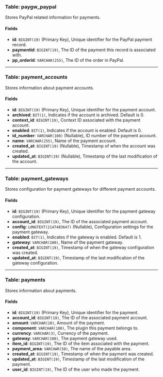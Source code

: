 ### Table: paygw_paypal

Stores PayPal related information for payments.

#### Fields

- **id**: `BIGINT(19)` (Primary Key), Unique identifier for the PayPal payment record.
- **paymentid**: `BIGINT(19)`, The ID of the payment this record is associated with.
- **pp_orderid**: `VARCHAR(255)`, The ID of the order in PayPal.

---

### Table: payment_accounts

Stores information about payment accounts.

#### Fields

- **id**: `BIGINT(19)` (Primary Key), Unique identifier for the payment account.
- **archived**: `BIT(1)`, Indicates if the account is archived. Default is 0.
- **context_id**: `BIGINT(19)`, Context ID associated with the payment account.
- **enabled**: `BIT(1)`, Indicates if the account is enabled. Default is 0.
- **id_number**: `VARCHAR(100)` (Nullable), ID number of the payment account.
- **name**: `VARCHAR(255)`, Name of the payment account.
- **created_at**: `BIGINT(19)` (Nullable), Timestamp of when the account was created.
- **updated_at**: `BIGINT(19)` (Nullable), Timestamp of the last modification of the account.

---

### Table: payment_gateways

Stores configuration for payment gateways for different payment accounts.

#### Fields

- **id**: `BIGINT(19)` (Primary Key), Unique identifier for the payment gateway configuration.
- **account_id**: `BIGINT(19)`, The ID of the associated payment account.
- **config**: `LONGTEXT(2147483647)` (Nullable), Configuration settings for the payment gateway.
- **enabled**: `BIT(1)`, Indicates if the gateway is enabled. Default is 1.
- **gateway**: `VARCHAR(100)`, Name of the payment gateway.
- **created_at**: `BIGINT(19)`, Timestamp of when the gateway configuration was created.
- **updated_at**: `BIGINT(19)`, Timestamp of the last modification of the gateway configuration.

---

### Table: payments

Stores information about payments.

#### Fields

- **id**: `BIGINT(19)` (Primary Key), Unique identifier for the payment.
- **account_id**: `BIGINT(19)`, The ID of the associated payment account.
- **amount**: `VARCHAR(20)`, Amount of the payment.
- **component**: `VARCHAR(100)`, The plugin this payment belongs to.
- **currency**: `VARCHAR(3)`, Currency of the payment.
- **gateway**: `VARCHAR(100)`, The payment gateway used.
- **item_id**: `BIGINT(19)`, The ID of the item associated with the payment.
- **payment_area**: `VARCHAR(50)`, The name of the payable area.
- **created_at**: `BIGINT(19)`, Timestamp of when the payment was created.
- **updated_at**: `BIGINT(19)`, Timestamp of the last modification of the payment.
- **user_id**: `BIGINT(19)`, The ID of the user who made the payment.
